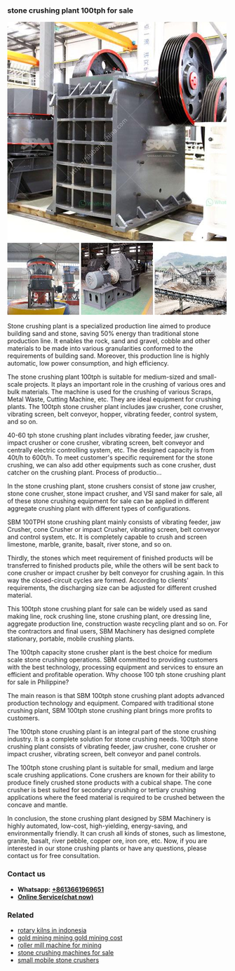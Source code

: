 <h3>stone crushing plant 100tph for sale</h3><img src='1706754275.jpg' alt=''><p>Stone crushing plant is a specialized production line aimed to produce building sand and stone, saving 50% energy than traditional stone production line. It enables the rock, sand and gravel, cobble and other materials to be made into various granularities conformed to the requirements of building sand. Moreover, this production line is highly automatic, low power consumption, and high efficiency. </p><p>The stone crushing plant 100tph is suitable for medium-sized and small-scale projects. It plays an important role in the crushing of various ores and bulk materials. The machine is used for the crushing of various Scraps, Metal Waste, Cutting Machine, etc. They are ideal equipment for crushing plants. The 100tph stone crusher plant includes jaw crusher, cone crusher, vibrating screen, belt conveyor, hopper, vibrating feeder, control system, and so on.</p><p>40-60 tph stone crushing plant includes vibrating feeder, jaw crusher, impact crusher or cone crusher, vibrating screen, belt conveyor and centrally electric controlling system, etc. The designed capacity is from 40t/h to 600t/h. To meet customer's specific requirement for the stone crushing, we can also add other equipments such as cone crusher, dust catcher on the crushing plant. Process of productio...</p><p>In the stone crushing plant, stone crushers consist of stone jaw crusher, stone cone crusher, stone impact crusher, and VSI sand maker for sale, all of these stone crushing equipment for sale can be applied in different aggregate crushing plant with different types of configurations.</p><p>SBM 100TPH stone crushing plant mainly consists of vibrating feeder, jaw Crusher, cone Crusher or impact Crusher, vibrating screen, belt conveyor and control system, etc. It is completely capable to crush and screen limestone, marble, granite, basalt, river stone, and so on.</p><p>Thirdly, the stones which meet requirement of finished products will be transferred to finished products pile, while the others will be sent back to cone crusher or impact crusher by belt conveyor for crushing again. In this way the closed-circuit cycles are formed. According to clients' requirements, the discharging size can be adjusted for different crushed material.</p><p>This 100tph stone crushing plant for sale can be widely used as sand making line, rock crushing line, stone crushing plant, ore dressing line, aggregate production line, construction waste recycling plant and so on. For the contractors and final users, SBM Machinery has designed complete stationary, portable, mobile crushing plants. </p><p>The 100tph capacity stone crusher plant is the best choice for medium scale stone crushing operations. SBM committed to providing customers with the best technology, processing equipment and services to ensure an efficient and profitable operation. Why choose 100 tph stone crushing plant for sale in Philippine? </p><p>The main reason is that SBM 100tph stone crushing plant adopts advanced production technology and equipment. Compared with traditional stone crushing plant, SBM 100tph stone crushing plant brings more profits to customers.</p><p>The 100tph stone crushing plant is an integral part of the stone crushing industry. It is a complete solution for stone crushing needs. 100tph stone crushing plant consists of vibrating feeder, jaw crusher, cone crusher or impact crusher, vibrating screen, belt conveyor and panel controls.</p><p>The 100tph stone crushing plant is suitable for small, medium and large scale crushing applications. Cone crushers are known for their ability to produce finely crushed stone products with a cubical shape. The cone crusher is best suited for secondary crushing or tertiary crushing applications where the feed material is required to be crushed between the concave and mantle. </p><p>In conclusion, the stone crushing plant designed by SBM Machinery is highly automated, low-cost, high-yielding, energy-saving, and environmentally friendly. It can crush all kinds of stones, such as limestone, granite, basalt, river pebble, copper ore, iron ore, etc. Now, if you are interested in our stone crushing plants or have any questions, please contact us for free consultation.</p><h3>Contact us</h3><ul><li><strong>Whatsapp:&nbsp;<a href="https://wa.me/8613661969651">+8613661969651</a></strong></li><li><a href="https://swt.shibang-china.com/?git&amp;zhl&amp;stone crushing plant 100tph for sale"><strong>Online Service(chat now)</strong></a></li></ul><h3>Related</h3><ul><li><a href='rotary kilns in indonesia.md'>rotary kilns in indonesia</a></li><li><a href='gold mining mining gold mining cost.md'>gold mining mining gold mining cost</a></li><li><a href='roller mill machine for mining.md'>roller mill machine for mining</a></li><li><a href='stone crushing machines for sale.md'>stone crushing machines for sale</a></li><li><a href='small mobile stone crushers.md'>small mobile stone crushers</a></li></ul>